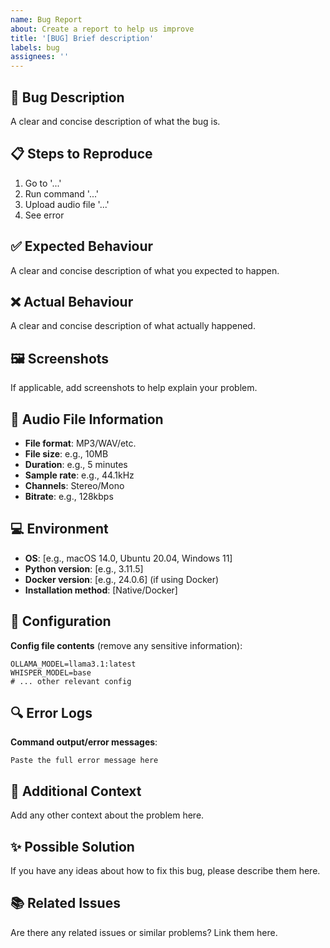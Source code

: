 ```yaml
---
name: Bug Report
about: Create a report to help us improve
title: '[BUG] Brief description'
labels: bug
assignees: ''
---
```


## 🐛 Bug Description

A clear and concise description of what the bug is.

## 📋 Steps to Reproduce

1. Go to '...'
2. Run command '...'
3. Upload audio file '...'
4. See error

## ✅ Expected Behaviour

A clear and concise description of what you expected to happen.

## ❌ Actual Behaviour

A clear and concise description of what actually happened.

## 🖼️ Screenshots

If applicable, add screenshots to help explain your problem.

## 🎵 Audio File Information

- **File format**: MP3/WAV/etc.
- **File size**: e.g., 10MB
- **Duration**: e.g., 5 minutes
- **Sample rate**: e.g., 44.1kHz
- **Channels**: Stereo/Mono
- **Bitrate**: e.g., 128kbps

## 💻 Environment

- **OS**: [e.g., macOS 14.0, Ubuntu 20.04, Windows 11]
- **Python version**: [e.g., 3.11.5]
- **Docker version**: [e.g., 24.0.6] (if using Docker)
- **Installation method**: [Native/Docker]

## 📝 Configuration

**Config file contents** (remove any sensitive information):
```
OLLAMA_MODEL=llama3.1:latest
WHISPER_MODEL=base
# ... other relevant config
```

## 🔍 Error Logs

**Command output/error messages**:
```
Paste the full error message here
```

## 🔧 Additional Context

Add any other context about the problem here.

## ✨ Possible Solution

If you have any ideas about how to fix this bug, please describe them here.

## 📚 Related Issues

Are there any related issues or similar problems? Link them here.
